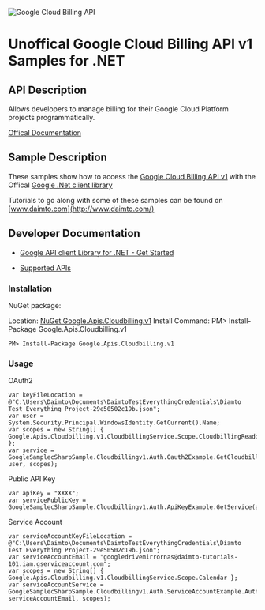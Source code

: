 ﻿![Google Cloud Billing API](http://www.google.com/images/icons/product/search-32.gif)

# Unoffical Google Cloud Billing API v1 Samples for .NET  

## API Description

Allows developers to manage billing for their Google Cloud Platform projects    programmatically.

[Offical Documentation](https://cloud.google.com/billing/)

## Sample Description

These samples show how to access the [Google Cloud Billing API v1](https://cloud.google.com/billing/) with the Offical [Google .Net client library](https://github.com/google/google-api-dotnet-client)

Tutorials to go along with some of these samples can be found on [www.daimto.com](http://www.daimto.com/)

## Developer Documentation

* [Google API client Library for .NET - Get Started](https://developers.google.com/api-client-library/dotnet/get_started)

* [Supported APIs](https://developers.google.com/api-client-library/dotnet/apis/)

### Installation

NuGet package:

Location: [NuGet Google.Apis.Cloudbilling.v1](https://www.nuget.org/packages/Google.Apis.Cloudbilling.v1)
Install Command: PM>  Install-Package Google.Apis.Cloudbilling.v1

```
PM> Install-Package Google.Apis.Cloudbilling.v1
```

### Usage

OAuth2
```
var keyFileLocation = @"C:\Users\Daimto\Documents\DaimtoTestEverythingCredentials\Diamto Test Everything Project-29e50502c19b.json";
var user = System.Security.Principal.WindowsIdentity.GetCurrent().Name;
var scopes = new String[] { Google.Apis.Cloudbilling.v1.CloudbillingService.Scope.CloudbillingReadonly };
var service = GoogleSamplecSharpSample.Cloudbillingv1.Auth.Oauth2Example.GetCloudbillingService(keyFileLocation, user, scopes);
```

Public API Key

```
var apiKey = "XXXX";
var servicePublicKey = GoogleSamplecSharpSample.Cloudbillingv1.Auth.ApiKeyExample.GetService(apiKey);
```

Service Account
```
var serviceAccountKeyFileLocation = @"C:\Users\Daimto\Documents\DaimtoTestEverythingCredentials\Diamto Test Everything Project-29e50502c19b.json";
var serviceAccountEmail = "googledrivemirrornas@daimto-tutorials-101.iam.gserviceaccount.com";
var scopes = new String[] { Google.Apis.Cloudbilling.v1.CloudbillingService.Scope.Calendar };            
var serviceAccountService = GoogleSamplecSharpSample.Cloudbillingv1.Auth.ServiceAccountExample.AuthenticateServiceAccount(serviceAccountKeyFileLocation, serviceAccountEmail, scopes);
```
